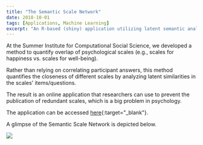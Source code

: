 ```yaml
---
title: "The Semantic Scale Network"
date: 2018-10-01
tags: [Applications, Machine Learning]
excerpt: "An R-based (shiny) application utilizing latent semantic analysis to combat scale proliferation in psychological research"
---
```


At the Summer Institute for Computational Social Science, we developed a method to quantify overlap of psychological scales (e.g., scales for happiness vs. scales for well-being).

Rather than relying on correlating participant answers, this method quantifies the closeness of different scales by analyzing latent similarities in the scales' items/questions.

The result is an online application that researchers can use to prevent the publication of redundant scales, which is a big problem in psychology.

The application can be accessed [here](https://rosenbusch.shinyapps.io/semantic_net/){:target="_blank"}.

A glimpse of the Semantic Scale Network is depicted below.

<img src="{{site.baseurl}}/assets/the ssn.jpg">